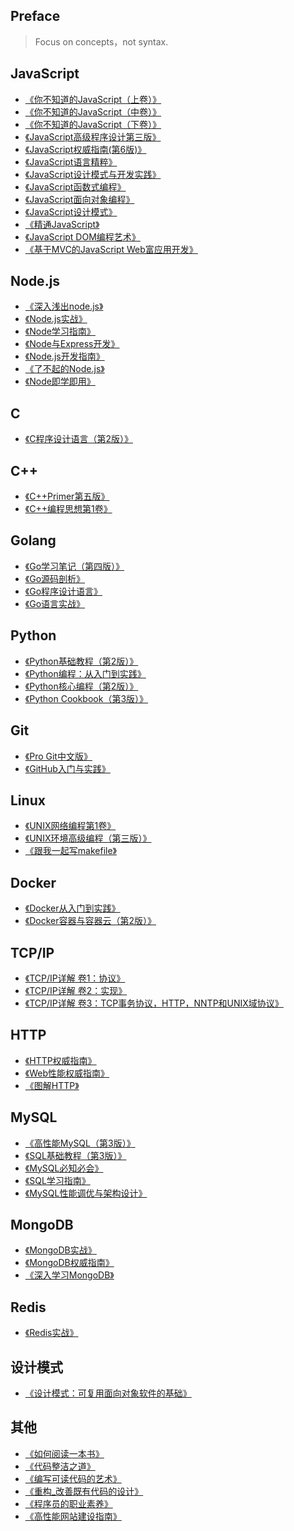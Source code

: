 ## Preface

> Focus on concepts，not syntax.

## JavaScript

- [《你不知道的JavaScript（上卷）》](./JavaScript/你不知道的JavaScript（上卷）.pdf)
- [《你不知道的JavaScript（中卷）》](./JavaScript/你不知道的JavaScript（中卷）.pdf)
- [《你不知道的JavaScript（下卷）》](./JavaScript/你不知道的JavaScript（下卷）.pdf)
- [《JavaScript高级程序设计第三版》](./JavaScript/JavaScript高级程序设计(第3版).pdf)
- [《JavaScript权威指南(第6版)》](./JavaScript/JavaScript权威指南(第6版).pdf)
- [《JavaScript语言精粹》](./JavaScript/JavaScript语言精粹.pdf)
- [《JavaScript设计模式与开发实践》](./JavaScript/JavaScript设计模式与开发实践.pdf)
- [《JavaScript函数式编程》](./JavaScript/JavaScript函数式编程.pdf)
- [《JavaScript面向对象编程》](./JavaScript/javascript面向对象编程.pdf)
- [《JavaScript设计模式》](./JavaScript/JavaScript设计模式.pdf)
- [《精通JavaScript》](./JavaScript/精通JavaScript.pdf)
- [《JavaScript DOM编程艺术》](./JavaScript/JavaScript_DOM编程艺术.pdf)
- [《基于MVC的JavaScript Web富应用开发》](./JavaScript/基于MVC的JavaScript_Web富应用开发.pdf)

## Node.js

- [《深入浅出node.js》](./Nodejs/深入浅出Node.js.pdf)
- [《Node.js实战》](./Nodejs/Node.js实战.pdf)
- [《Node学习指南》](./Nodejs/Node学习指南.pdf)
- [《Node与Express开发》](./Nodejs/Node与Express开发.pdf)
- [《Node.js开发指南》](./Nodejs/Node.js开发指南.pdf)
- [《了不起的Node.js》](./Nodejs/了不起的Node.js.pdf)
- [《Node即学即用》](./Nodejs/Node即学即用.pdf)

## C

- [《C程序设计语言（第2版）》](./C/C程序设计语言（第2版）.pdf)

## C++

- [《C++Primer第五版》](./C++/C++Primer第五版.pdf)
- [《C++编程思想第1卷》](./C++/C++编程思想第1卷.pdf)

## Golang

- [《Go学习笔记（第四版）》](./Go/Go学习笔记（第四版）.pdf)
- [《Go源码剖析》](./Go/Go源码剖析.pdf)
- [《Go程序设计语言》](./Go/go程序设计语言.pdf)
- [《Go语言实战》](./Go/Go语言实战.pdf)

## Python

- [《Python基础教程（第2版）》](./Python/Python基础教程（第2版）.pdf)
- [《Python编程：从入门到实践》](./Python/Python编程：从入门到实践.pdf)
- [《Python核心编程（第2版）》](./Python/python核心编程.pdf)
- [《Python Cookbook（第3版）》](./Python/Python_Cookbook.pdf)
<!-- - [《Python源码剖析》](./Python/Python源码剖析.pdf) -->

<!-- ## PHP

- [《PHP和MySQL.Web开发》](./PHP/PHP和MySQL.Web开发.pdf)
- [《深入PHP：面向对象、模式与实践》](./PHP/深入PHP：面向对象、模式与实践.pdf)
- [《诗意的边缘PHP顶级框架Zend Framework开发实战》](./PHP/诗意的边缘PHP顶级框架ZendFramework开发实战.pdf)  -->

## Git

- [《Pro Git中文版》](./Git/ProGit中文版.pdf)
- [《GitHub入门与实践》](./Git/GitHub入门与实践.pdf)

## Linux

- [《UNIX网络编程第1卷》](./Linux/UNIX网络编程第1卷.pdf)
- [《UNIX环境高级编程（第三版）》](./Linux/UNIX环境高级编程(第三版).pdf)
- [《跟我一起写makefile》](./Linux/跟我一起写makefile.pdf)

## Docker

- [《Docker从入门到实践》](./Docker/Docker从入门到实践.pdf)
- [《Docker容器与容器云（第2版）》](./Docker/Docker容器与容器云（第2版）.pdf)

## TCP/IP

- [《TCP/IP详解 卷1：协议》](./TCP/TCP_IP详解卷1：协议.pdf)
- [《TCP/IP详解 卷2：实现》](./TCP/TCP_IP详解卷2：实现.pdf)
- [《TCP/IP详解 卷3：TCP事务协议，HTTP，NNTP和UNIX域协议》](./TCP/TCP_IP详解卷3：TCP事务协议，HTTP，NNTP和UNIX域协议.pdf)

## HTTP

- [《HTTP权威指南》](./HTTP/HTTP权威指南.pdf)
- [《Web性能权威指南》](./HTTP/Web性能权威指南.pdf)
- [《图解HTTP》](./HTTP/图解HTTP.pdf)

## MySQL

- [《高性能MySQL（第3版）》](./MySQL/高性能MySQL（第3版）中文版.pdf)
- [《SQL基础教程（第3版）》](./MySQL/SQL基础教程.pdf)
- [《MySQL必知必会》](./MySQL/MySQL必知必会.pdf)
- [《SQL学习指南》](./MySQL/SQL学习指南.pdf)
- [《MySQL性能调优与架构设计》](./MySQL/MySQL性能调优与架构设计.pdf)

## MongoDB

- [《MongoDB实战》](./MongoDB/MongoDB实战.pdf)
- [《MongoDB权威指南》](./MongoDB/MongoDB权威指南.pdf)
- [《深入学习MongoDB》](./MongoDB/深入学习MongoDB.pdf)

## Redis

- [《Redis实战》](./Redis/Redis实战.pdf)

## 设计模式

- [《设计模式：可复用面向对象软件的基础》](./DesignPatterns/设计模式：可复用面向对象软件的基础.pdf)

## 其他

- [《如何阅读一本书》](./Other/如何阅读一本书.pdf)
- [《代码整洁之道》](./Other/代码整洁之道.pdf)
- [《编写可读代码的艺术》](./Other/编写可读代码的艺术.pdf)
- [《重构_改善既有代码的设计》](./Other/重构_改善既有代码的设计.pdf)
- [《程序员的职业素养》](./Other/程序员的职业素养.pdf)
- [《高性能网站建设指南》](./Other/高性能网站建设指南.pdf)
<!-- - [《大型网站技术架构：核心原理与案例分析》](./Other/大型网站技术架构：核心原理与案例分析.pdf) -->


